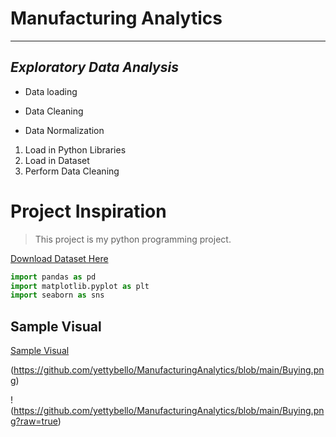 # Manufacturing Analytics
___
## **_Exploratory Data Analysis_**
+ Data loading 
- Data Cleaning
* Data Normalization

1. Load in Python Libraries
2. Load in Dataset
3. Perform Data Cleaning

# **Project Inspiration**
> This project is my python programming project. 

[Download Dataset Here](https://docs.google.com/spreadsheets/d/1wUwEdlDf_83buX6NEq4xxAj0Qd8uuuFA/edit?usp=sharing&ouid=109148007892741733317&rtpof=true&sd=true)


```Python
import pandas as pd
import matplotlib.pyplot as plt
import seaborn as sns

```

## Sample Visual
[Sample Visual](https://drive.google.com/file/d/1SlcZbbP35LC2rxX5FDY7FVC02VA583VN/view?usp=sharing)

(https://github.com/yettybello/ManufacturingAnalytics/blob/main/Buying.png)

!(https://github.com/yettybello/ManufacturingAnalytics/blob/main/Buying.png?raw=true)
